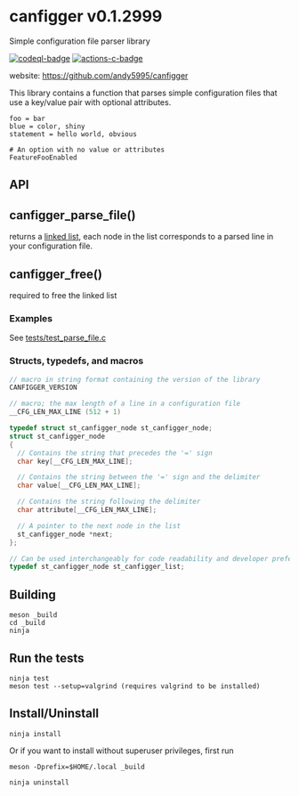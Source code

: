 # canfigger v0.1.2999

Simple configuration file parser library

[![codeql-badge]][codeql-url]
[![actions-c-badge]][actions-c-url]

[codeql-badge]: https://github.com/andy5995/canfigger/workflows/CodeQL/badge.svg
[codeql-url]: https://github.com/andy5995/canfigger/actions?query=workflow%3ACodeQL
[actions-c-badge]: https://github.com/andy5995/canfigger/actions/workflows/c-cpp.yml/badge.svg
[actions-c-url]: https://github.com/andy5995/canfigger/actions/workflows/c-cpp.yml

website: https://github.com/andy5995/canfigger

This library contains a function that parses simple configuration files
that use a key/value pair with optional attributes.


```
foo = bar
blue = color, shiny
statement = hello world, obvious

# An option with no value or attributes
FeatureFooEnabled
```

## API

## canfigger_parse_file()

returns a [linked list](https://www.learn-c.org/en/Linked_lists), each
node in the list corresponds to a parsed line in your configuration
file.

## canfigger_free()

required to free the linked list

### Examples

See [tests/test_parse_file.c](https://github.com/andy5995/canfigger/blob/trunk/tests/test_parse_file.c)

### Structs, typedefs, and macros

```c
// macro in string format containing the version of the library
CANFIGGER_VERSION

// macro; the max length of a line in a configuration file
__CFG_LEN_MAX_LINE (512 + 1)

typedef struct st_canfigger_node st_canfigger_node;
struct st_canfigger_node
{
  // Contains the string that precedes the '=' sign
  char key[__CFG_LEN_MAX_LINE];

  // Contains the string between the '=' sign and the delimiter
  char value[__CFG_LEN_MAX_LINE];

  // Contains the string following the delimiter
  char attribute[__CFG_LEN_MAX_LINE];

  // A pointer to the next node in the list
  st_canfigger_node *next;
};

// Can be used interchangeably for code readability and developer preference
typedef st_canfigger_node st_canfigger_list;
```

## Building

```
meson _build
cd _build
ninja
```

## Run the tests

```
ninja test
meson test --setup=valgrind (requires valgrind to be installed)
```

## Install/Uninstall

```
ninja install
```

Or if you want to install without superuser privileges, first run

    meson -Dprefix=$HOME/.local _build

```
ninja uninstall
```
